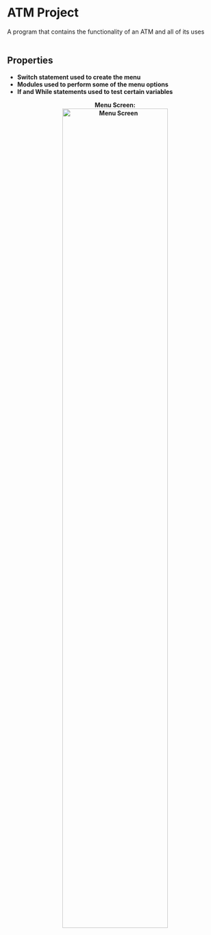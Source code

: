 <h1>ATM Project</h1>
A program that contains the functionality of an ATM and all of its uses

<br />
<br />

<h2>Properties</h2>

- <b>Switch statement used to create the menu <b>
- <b>Modules used to perform some of the menu options <b>
- <b>If and While statements used to test certain variables <b>

<p align="center">
Menu Screen: <br/>
<img src="https://i.imgur.com/liJGKtt.png" height="70%" width="70%" alt="Menu Screen"/>
<br />
<br />
